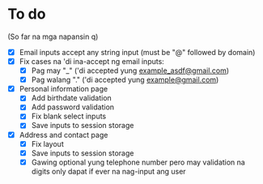 <!-- cspell: disable -->

# To do

(So far na mga napansin q)

-   [x] Email inputs accept any string input (must be "@" followed by domain)
-   [x] Fix cases na 'di ina-accept ng email inputs:
    -   [x] Pag may "\_" ('di accepted yung example_asdf@gmail.com)
    -   [x] Pag walang "." ('di accepted yung example@gmail.com)
-   [x] Personal information page
    -   [x] Add birthdate validation
    -   [x] Add password validation
    -   [x] Fix blank select inputs
    -   [x] Save inputs to session storage
-   [x] Address and contact page
    -   [x] Fix layout
    -   [x] Save inputs to session storage
    -   [x] Gawing optional yung telephone number pero may validation na digits only dapat if ever na nag-input ang user

